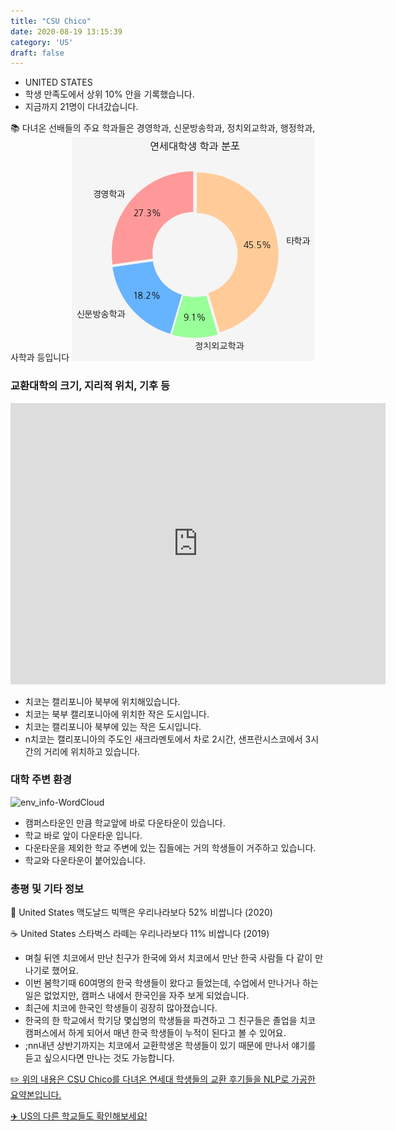 ```yaml
---
title: "CSU Chico"
date: 2020-08-19 13:15:39
category: 'US'
draft: false
---
```



* UNITED STATES
* 학생 만족도에서 상위 10% 안을 기록했습니다.
* 지금까지 21명이 다녀갔습니다. 

📚 다녀온 선배들의 주요 학과들은 경영학과, 신문방송학과, 정치외교학과, 행정학과, 사학과 등입니다
![department-info](../plots/US000022.png)
### 교환대학의 크기, 지리적 위치, 기후 등
<iframe
width="600"
height="450"
frameborder="0" style="border:0"
src="https://www.google.com/maps/embed/v1/place?key=AIzaSyC9e1AME-pVmWC4hBpFdu5S4dKzyepa3HQ&q=CSU+Chico&center=39.7296988,-121.8497593&zoom=14" allowfullscreen>
</iframe>

* 치코는 캘리포니아 북부에 위치해있습니다.
* 치코는 북부 캘리포니아에 위치한 작은 도시입니다.
* 치코는 캘리포니아 북부에 있는 작은 도시입니다.
* n치코는 캘리포니아의 주도인 새크라멘토에서 차로 2시간, 샌프란시스코에서 3시간의 거리에 위치하고 있습니다.


### 대학 주변 환경

![env_info-WordCloud](../univ_wordclouds_okt/env_info/US000022_env_info_okt.png)

* 캠퍼스타운인 만큼 학교앞에 바로 다운타운이 있습니다.
* 학교 바로 앞이 다운타운 입니다.
* 다운타운을 제외한 학교 주변에 있는 집들에는 거의 학생들이 거주하고 있습니다.
* 학교와 다운타운이 붙어있습니다.


### 총평 및 기타 정보 
🍔 United States 맥도날드 빅맥은 우리나라보다 52% 비쌉니다 (2020)

☕️ United States 스타벅스 라떼는 우리나라보다 11% 비쌉니다 (2019)
* 며칠 뒤엔 치코에서 만난 친구가 한국에 와서 치코에서 만난 한국 사람들 다 같이 만나기로 했어요.
* 이번 봄학기때 60여명의 한국 학생들이 왔다고 들었는데, 수업에서 만나거나 하는 일은 없었지만, 캠퍼스 내에서 한국인을 자주 보게 되었습니다.
* 최근에 치코에 한국인 학생들이 굉장히 많아졌습니다.
* 한국의 한 학교에서 학기당 몇십명의 학생들을 파견하고 그 친구들은 졸업을 치코 캠퍼스에서 하게 되어서 매년 한국 학생들이 누적이 된다고 볼 수 있어요.
* ;nn내년 상반기까지는 치코에서 교환학생온 학생들이 있기 때문에 만나서 얘기를 듣고 싶으시다면 만나는 것도 가능합니다.


[✏️ 위의 내용은 CSU Chico를 다녀온 연세대 학생들의 교환 후기들을 NLP로 가공한 요약본입니다.](http://oia.yonsei.ac.kr/partner/expReport.asp?ucode=US000022&bgbn=A)

[✈️ US의 다른 학교들도 확인해보세요!](https://yonsei-exchange.netlify.app/?category=US)

